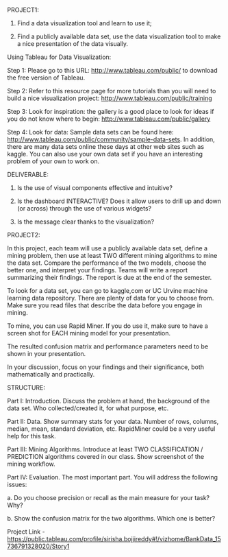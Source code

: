 PROJECT1:
1. Find a data visualization tool and learn to use it;

2. Find a publicly available data set, use the data visualization tool to make a nice presentation of the data visually. 

Using Tableau for Data Visualization:

Step 1: Please go to this URL: http://www.tableau.com/public/  to download the free version of Tableau.

Step 2: Refer to this resource page for more tutorials than you will need to build a nice visualization project: http://www.tableau.com/public/training

Step 3: Look for inspiration: the gallery is a good place to look for ideas if you do not know where to begin: http://www.tableau.com/public/gallery

Step 4: Look for data: Sample data sets can be found here: http://www.tableau.com/public/community/sample-data-sets. In addition, there are many data sets online these days at other web sites such as kaggle. You can also use your own data set if you have an interesting problem of your own to work on.

DELIVERABLE: 

1. Is the use of visual components effective and intuitive?

2. Is the dashboard INTERACTIVE? Does it allow users to drill up and down (or across) through the use of various widgets?

3. Is the message clear thanks to the visualization? 


PROJECT2:

In this project, each team will use a publicly available data set, define a mining problem, then use at least TWO different mining algorithms to mine the data set. Compare the performance of the two models, choose the better one, and interpret your findings. Teams will write a report summarizing their findings. The report is due at the end of the semester.

To look for a data set, you can go to kaggle,com or UC Urvine machine learning data repository. There are plenty of data for you to choose from. Make sure you read files that describe the data before you engage in mining.

To mine, you can use Rapid Miner. If you do use it, make sure to have a screen shot for EACH mining model for your presentation.

The resulted confusion matrix and performance parameters need to be shown in your presentation.

In your discussion, focus on your findings and their significance, both mathematically and practically.

STRUCTURE:

Part I: Introduction. Discuss the problem at hand, the background of the data set. Who collected/created it, for what purpose, etc.

Part II: Data. Show summary stats for your data. Number of rows, columns, median, mean, standard deviation, etc. RapidMiner could be a very useful help for this task.

Part III: Mining Algorithms. Introduce at least TWO CLASSIFICATION / PREDICTION algorithms covered in our class. Show screenshot of the mining workflow.

Part IV: Evaluation. The most important part. You will address the following issues:

a. Do you choose precision or recall as the main measure for your task? Why?

b. Show the confusion matrix for the two algorithms. Which one is better? 

Project Link - https://public.tableau.com/profile/sirisha.bojjireddy#!/vizhome/BankData_15736791328020/Story1
